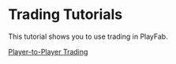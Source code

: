 # Trading Tutorials

This tutorial shows you to use trading in PlayFab.

[Player-to-Player Trading](player-to-player-trading.md)